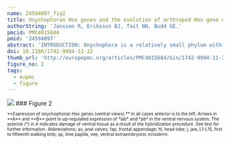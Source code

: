 ```yaml
---
name: 24594097_fig2
title: Onychophoran Hox genes and the evolution of arthropod Hox gene expression.
authorString: 'Janssen R, Eriksson BJ, Tait NN, Budd GE.'
pmcid: PMC4015684
pmid: '24594097'
abstract: 'INTRODUCTION: Onychophora is a relatively small phylum within Ecdysozoa, and is considered to be the sister group to Arthropoda. Compared to the arthropods, that have radiated into countless divergent forms, the onychophoran body plan is overall comparably simple and does not display much in-phylum variation. An important component of arthropod morphological diversity consists of variation of tagmosis, i.e. the grouping of segments into functional units (tagmata), and this in turn is correlated with differences in expression patterns of the Hox genes. How these genes are expressed in the simpler onychophorans, the subject of this paper, would therefore be of interest in understanding their subsequent evolution in the arthropods, especially if an argument can be made for the onychophoran system broadly reflecting the ancestral state in the arthropods. RESULTS: The sequences and embryonic expression patterns of the complete set of ten Hox genes of an onychophoran (Euperipatoides kanangrensis) are described for the first time. We find that they are all expressed in characteristic patterns that suggest a function as classical Hox genes. The onychophoran Hox genes obey spatial colinearity, and with the exception of Ultrabithorax (Ubx), they all have different and distinct anterior expression borders. Notably, Ubx transcripts form a posterior to anterior gradient in the onychophoran trunk. Expression of all onychophoran Hox genes extends continuously from their anterior border to the rear end of the embryo. CONCLUSIONS: The spatial expression pattern of the onychophoran Hox genes may contribute to a combinatorial Hox code that is involved in giving each segment its identity. This patterning of segments in the uniform trunk, however, apparently predates the evolution of distinct segmental differences in external morphology seen in arthropods. The gradient-like expression of Ubx may give posterior segments their specific identity, even though they otherwise express the same set of Hox genes. We suggest that the confined domains of Hox gene expression seen in arthropods evolved from an ancestral onychophoran-like Hox gene pattern. Reconstruction of the ancestral arthropod Hox pattern and comparison with the patterns in the different arthropod classes reveals phylogenetic support for Mandibulata and Tetraconata, but not Myriochelata and Atelocerata.'
doi: 10.1186/1742-9994-11-22
thumb_url: 'http://europepmc.org/articles/PMC4015684/bin/1742-9994-11-22-2.gif'
figure_no: 2
tags:
  - eupmc
  - figure
---
```

<img src='http://europepmc.org/articles/PMC4015684/bin/1742-9994-11-22-2.jpg' style='max-height: 300px'>
### Figure 2
<p style='font-size: 10px;'>**Expression of onychophoran Hox genes (ventral views).** In all cases anterior is to the left. Arrows in **A** and **B** point to up-regulated expression of *lab* and *pb* in the ventral nervous system. The asterisk (*) in A indicates damage of ventral tissue as a result of the hybridization procedure. See text for further information. Abbreviations; av, anal valves; fap, frontal appendage; hl, head lobe; j, jaw, L1-L15, first to fifteenth walking limb; sp, lime papilla, vee, ventral extraembryonic ectoderm.</p>